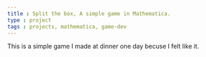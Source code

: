 ```yaml
---
title : Split the box, A simple game in Mathematica.
type : project
tags : projects, mathematica, game-dev
---
```


This is a simple game I made at dinner one day becuse I felt like it.
<script src="https://gist.github.com/prosa100/ef82b15359c7e18c67cb.js"></script>
